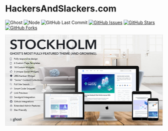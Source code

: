 # HackersAndSlackers.com

![Ghost](https://img.shields.io/badge/Ghost-^v4.0.0-lightgrey.svg?longCache=true&style=flat-square&logo=ghost&logoColor=white&colorB=656c82&colorA=4c566a)
![Node](https://img.shields.io/badge/NodeJS-v^14.0.0-green.svg?longCache=true&style=flat-square&logo=node.js&logoColor=white&colorB=a3be8c&colorA=4c566a)
![GitHub Last Commit](https://img.shields.io/github/last-commit/google/skia.svg?style=flat-square&colorA=4c566a&colorB=a3be8c&logo=GitHub)
[![GitHub Issues](https://img.shields.io/github/issues/hackersandslackers/hackersandslackers-ghost.svg?style=flat-square&colorB=ebcb8b&colorA=4c566a&logo=GitHub)](https://github.com/hackersandslackers/hackersandslackers-ghost/issues)
[![GitHub Stars](https://img.shields.io/github/stars/hackersandslackers/hackersandslackers-ghost.svg?style=flat-square&colorB=ebcb8b&colorA=4c566a&logo=GitHub)](https://github.com/hackersandslackers/hackersandslackers-ghost/stargazers)
[![GitHub Forks](https://img.shields.io/github/forks/hackersandslackers/hackersandslackers-ghost.svg?style=flat-square&colorB=ebcb8b&colorA=4c566a&logo=GitHub)](https://github.com/hackersandslackers/hackersandslackers-ghost/network)

![Hackersandslackers Theme Preview](./.github/preview.jpg?token=AAU6YMSAFPVFIIDAG4GYFMTAWNMTQ)
